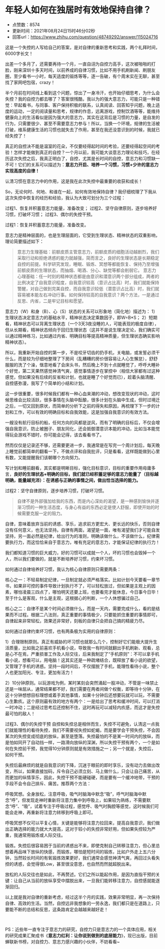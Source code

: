 # 年轻人如何在独居时有效地保持自律？
- 点赞数：8574
- 更新时间：2021年08月24日15时46分02秒
- 回答url：https://www.zhihu.com/question/48749292/answer/115024716
<body>
 <p data-pid="9XKAKmNP">这是一个失控的人写给自己的答案，是对自律的重新思考和实践，两个礼拜时间，6000字长文！</p>
 <p data-pid="DFd6VOZp">出差一个多月了，还需要再待一个月，一直自诩为自控力高手，这次被啪啪的打脸，刚来深圳十多天时间，以前养成的自律习惯，比如不用手机刷新闻、刷朋友圈，至少看书一小时，每天适度的锻炼等等，逐一告破，有个周末实在无聊，甚至找了家网吧包宿，crazy！</p>
 <p data-pid="ItsqnMsl">半个月前在时间线上看到这个问题，惊出了一身冷汗，也开始仔细思考，为什么会失控？我的自控力都去哪了？答案很残酷，我以为的强大意志力，可能只是一种错觉：早起看书，与同事、客户保持积极的联系，认真阅读、回答知乎问题，晚上适度的运动，一定的阅读量和思考，规律的作息，远离游戏，控制饮酒等等，能维持健康向上的生活看似是因为强大的意志力，其实在这背后是习惯的力量，是自发的行为，只需要很少、甚至不需要意志力参与！所以，当换一个环境，规律的生活被打破，维系健康生活的习惯也就失去了作用，甚至在我还没意识到的时候，我就已经失控了！</p>
 <p data-pid="35RAz03l">真正的自控决不能是温室的花朵，不仅要经得起时间的考验，还要经得起空间的考验！怎样才能做到真正的自控？一个月以前，我可能大谈意志力理论和技巧，在经历这次失控之后，我真正明白了，自控，尤其是长时间的自控，意志力和习惯缺一不可！它们的关系可以描述为：<b>意志力开启、培养一个习惯，习惯+少许的意志力实现高度的自律！</b></p>
 <p data-pid="NWQYoSvT">认清习惯在意志力中的作用，这是我在此次失控中最重要的收获和成长！</p>
 <p data-pid="mlKCHBSV">So，无论何时、何地、和谁在一起，如何有效地保持自律？我仔细梳理了下我从这次失控中恢复的经历和经验，我认为大致可划分为三个过程：</p>
 <p data-pid="Nf0oCEEF">过程1、恢复并积蓄意志力能量，准备改变； 过程2、坚守自律原则，逐步培养好习惯，打破坏习惯； 过程3、偶尔的失控干预。</p>
 <p data-pid="FqTz7a6n">过程1：恢复并积蓄意志力能量，准备改变。</p>
 <p data-pid="a8x-kN5v">意志力是精神层面的，也是生理层面的，它受到生理状态、精神状态的双重影响，理论简要描述如下：</p>
 <blockquote data-pid="hH8AKSMi">
  意志力生理基础：前额皮质主管意志力，前额皮质的细胞活动越剧烈，我们采取行动和拒绝诱惑的能力就越强，简而言之，良好的生理状态是长期稳定自控的前提。科学研究发现，睡眠、锻炼、冥想等都能恢复、保持乃至增强前额皮质的生理状态，而抽烟、喝酒、分心、缺觉等都会削弱它。 意志力心理基础：任一时刻的精神状态都是由意识和潜意识两个部分组成，两者的比例决定了自我意识程度，自我意识较高（意识占比高）时，我们就能保持警醒，对自己做到完美自控，而自我意识较低（潜意识占比高）时，我们就容易被本能左右冲动行事。如何保持较高的自我意识？两个方法，一是通过反思、内省，二是牢记目标和愿望。
 </blockquote>
 <p data-pid="tT5gra3n">意志力（W）和身（B）、心（S）状态的关系可以形象地（简化地）描述为： 1）生理状态决定意志力的基础水平，精神状态决定乘数因子，即W=B*S； 2）短期看，精神状态可以背离生理状态（一个3天3夜没睡的人，可能表现的极度自律），但从长期看，精神状态倾向于回归生理状态（这并不是说生理决定论，我们确实可以通过精神练习，比如通过内省、明确目标等提高精神质量，但生理状态确实影响精神状态）。</p>
 <p data-pid="_xEG30LF">所以，我重新开始自控的第一步，不是咬牙切齿的扔手机，关电脑，或发誓必须干什么，而是较为仔细地整理了下房间（乱糟糟的房价很容易让人心生懈怠），舒舒服服的洗了个澡，惬意地看了会床头书，然后晚上不到十点就睡觉了，呼呼大睡补个好觉，第二天果然感觉神清气爽，感觉事情逐步在掌控中（相信大家都有过这种感觉，但如果没有后续的反省和计划，也就是睡了个好觉而已），趁着头脑清醒、自控感弥漫，我写了个简单的小结和计划。</p>
 <p data-pid="iERDg6Bx">这一步很重要，很多时候我们都有一种心血来潮的冲动，想改变现状的冲动，这时候思维会比较活跃，很多事情在头脑中酝酿，很多计划在头脑中生成，但时过境迁之后，一切又回到原状，而简单的分析下之前的得失和原因，再梳理下下一步的计划和工作，可以有效的明确目标和自我效能，这是加强自我意识的有效方法。</p>
 <p data-pid="JGjj-Kku">一艘没有航行目标的船，任何方向的风都是逆风，而有了明确的目标后，不仅会增强自我意识，防止被圈子、朋友同化，还会抵御潜意识本能的冲动，比如当本能觉得玩会游戏不错时，你可能会记得，该去看看书了。</p>
 <p data-pid="VOlc88is">然而仅仅是记录还不够，还需要更进一步，我通常是在写完一个周计划后，每天晚上睡觉前都简单的翻看一下，不做点评和自我批评，只是看看，这样既能做到心里有数，又能提醒我们该朝哪个方向努力。</p>
 <p data-pid="DLu86me6">写计划和睡前翻看，其实都是明晰目标，强化目标意识，目标的重要作用毋庸多言，<b>良好的生理状态+明确的目标，我们就已经积蓄足够的意志力能量了（目标越明确，能量越充沛）：在诱惑与正确的事情之间，做出恰当选择的能力。</b></p>
 <p data-pid="gQegg56u">过程2：坚守自律原则，逐步培养习惯，打破坏习惯。</p>
 <blockquote data-pid="GG1EsXIx">
  自律不是外部强加给我的东西，而是内心深处的渴望，是一种感到愉快并逐渐习惯的一种生活态度，与身心有益的东西必定是使人舒服，即使开始的时候需要克服一定的阻力。
 </blockquote>
 <p data-pid="JnaMm_eC">自律，意味着放弃当前的诱惑、享乐，追求前方更宏大、更长远的快乐，否则自律没有任何意义，也无法坚持。自律有两面，渴望是一面，唯有渴望我们才可能自发坚持，另一面必然是纪律，给出行为的准则，明确该做什么，不该做什么，纪律需要执行力，而这恰恰来自于意志力，唯有充足的意志力，才能保证纪律的执行力！</p>
 <p data-pid="tD4Lk93j">我们都知道习惯的巨大威力，好的习惯可以成就一个人，坏的习惯也会毁掉一个人，所以我们要做的，就是不断培养好习惯，约束坏习惯。</p>
 <p data-pid="zQXhplfx">如何通过自律培养好习惯，我认为核心自律原则只需要两条：</p>
 <p data-pid="U4iUzSqc">核心之一：不轻易制定纪律，一旦制定就必须严格落实。比如计划今天要看一章节书，如果非可控的事件导致计划执行不了，可以轻松放过，但如果是主观上的因素，哪怕凌晨三四点了，哪怕明天还要上班，也要看完才能休息，今日事今日毕！至于什么是客观，什么是主观，这根据心的判断，一个人休想骗过自己。</p>
 <p data-pid="i4IAnLUk">核心之二：自律不是某个时间必须做什么，而是一天内，需要完成什么，看的是结果而不过程。根据二八法则，真正重要的事情极少，只要能抓住重要的事情即可，自律起来非常轻松，效果还非常好，刻板的自律只会把自己搞的精疲力尽。</p>
 <p data-pid="AlK-9LQg">如何通过自律约束坏习惯，也有两条极为实用的自律原则：</p>
 <p data-pid="r5pMEwGa">1）合理限制原则。真正有威胁的坏习惯也就那么几个，控制好它们能极大提升生活质量，比如我之前喜欢手机看小说，导致我一有时间就翻出手机刷新、观看，总是心不在焉，严重损害工作及人际交往，后来我制定了“手机原则”：不可以拿手机看小说，想看可以，用电脑！这其实还是一种疏堵结合，既释放了看小说的欲望，又管理了手机的诱惑。坚持一段时间后，不仅摆脱了手机，能理性看待小说，整个人也更加阳光、专注，更加有活力！</p>
 <p data-pid="NU6mv2ax">2）10分钟原则。以玩游戏为例，某时某刻会突然涌起一股冲动，不管是一味禁止还是一味屈从，通常结果都不好，我们需要在两者间做个权衡，即等待十分钟，在这十分钟想想目标理想或着手其他事情，如果十分钟后还想要玩就可以玩，不需要心生歉疚。这个原则最有效的地方有两个：一是给出了思考和缓冲时间，可以打消一时冲动；二是经过思考后还控制不住，这时再玩可以减轻内疚感，而这才是失控最可怕的敌人！</p>
 <p data-pid="c9dl10wG">过程3、偶尔的失控干预 自控和失控总是相伴而生，失控不可避免，认清这一点我们就能理性的看待失控，我们不需要视失控如蛇蝎，而是要学会干预失控，不会因某次的失控变成彻底的放纵，甚至是堕落。失控最怕的不是某一时间内的放纵，而是怕如同开了自动挡一样，一路滑向放纵的深渊，所以失控干预有两个，一个是如何在失控前干预，我觉得10分钟原则就是有效措施之一；另一个就是，失控后，如何干预。</p>
 <p data-pid="1dXg5Nnv">失控后最麻烦的就是自我意识的下降，沉迷于眼前的即时享乐，没有动力去做出改变，所以，如果直接加码，斥令自己必须立刻、马上做什么，只会让自己痛苦，从而更加的纵情享乐，因此，失控干预不能硬碰硬，而是要有一个缓冲地带，干预的手段不会令自己排斥、痛苦。推荐两个方法：</p>
 <p data-pid="ngEhEiPV">呼吸冥想。全身放松，注意呼吸，吸气时脑海中默念“吸”，呼气时脑海中默念“呼”，但发现走神时重新将注意力集中到呼吸上，如果较为熟练，不需要默念“呼”、“吸”，试着专注于呼吸过程，感觉呼、吸气时胸腔等感觉，这时候我们可能会走神，再重新将注意力转移到呼吸上即可。</p>
 <p data-pid="osuF0K9A">呼吸冥想不仅可以平复心情，关键是能够将注意力拉回来，提高自我意识，我们做出正确选择的能力就大大提高，这对于较小的失控非常好用，但如果失控较为严重，我通常用锻炼或人际交往。</p>
 <p data-pid="S9ty6Gs8">锻炼。失控后很容易困于当前的诱惑出不来，即使克制自己转移注意力，但心里总想着再品味下放纵的快感，而锻炼，哪怕是短时间的锻炼，比如户外走上五六分钟，当然较长时间的有氧锻炼效果更好，我们通常会感觉神清气爽，再回过头看失控的诱惑，会觉得很Low，甚至很没意思，也自然而然就超脱出来。</p>
 <p data-pid="T2Nq8OWS">放松的人际交往也是如此，不再赘述。它们之所以能起作用，是因为直指干预的关键：让自己从当前的放纵享受中摆脱出来，一旦我们能转移注意力，自控感就能逐渐回归。</p>
 <p data-pid="aJicMBaJ">以上就是我对自律的重新考虑，经过这半个月的实践，效果非常明显，再一次保持自律、高效的生活。当然，自控远非我想象的一劳永逸，我们都只是在道路上，只要能不断的总结和反思，这条路肯定会越越来越好走！</p>
 <p class="ztext-empty-paragraph"><br></p>
 <p data-pid="s7spw62n">PS：近些年一直专注于意志力的研究，自控力只是意志力的一个具体应用，相关的研究成果汇聚成书《<b>意志力红利：让你说到做到的底层能力</b>》，现已出版，目前蝉联新书榜，对自控力、意志力感兴趣的小伙伴，不妨看看~</p><a data-draft-node="block" data-draft-type="mcn-link-card" data-mcn-id="1413524831925489664"></a>
 <p></p>
</body>